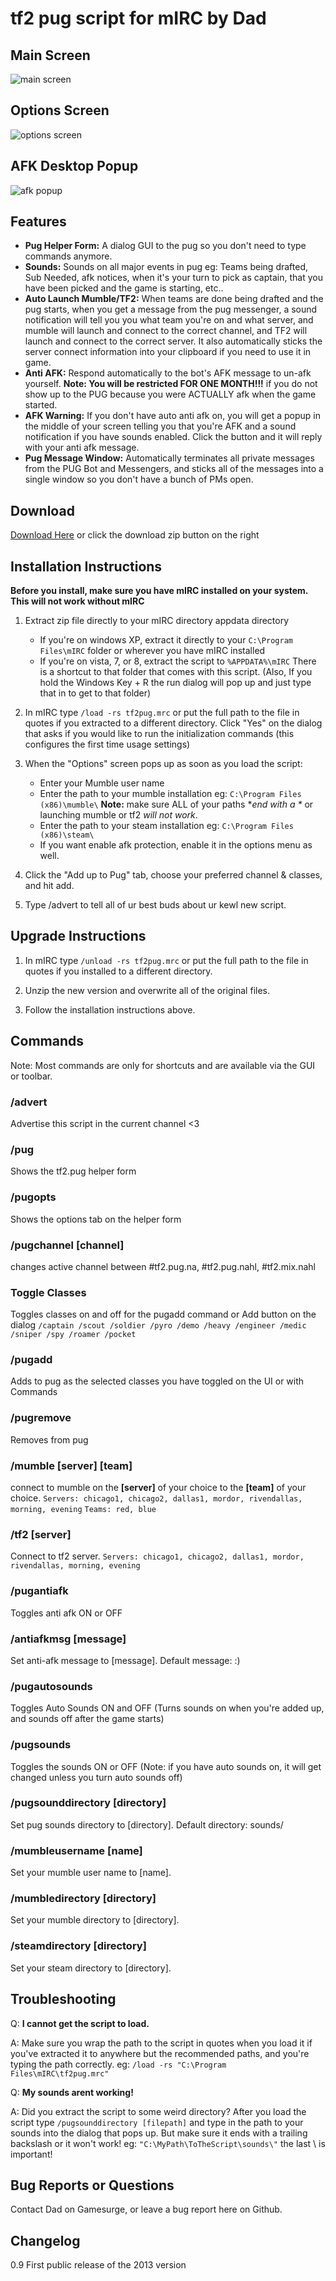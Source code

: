 # tf2 pug script for mIRC by Dad

## Main Screen
![main screen](https://raw.github.com/Faek/mirc-tf2-pug-script/master/screenshot1.png)

## Options Screen
![options screen](https://raw.github.com/Faek/mirc-tf2-pug-script/master/screenshot2.png)

## AFK Desktop Popup
![afk popup](https://raw.github.com/Faek/mirc-tf2-pug-script/master/screenshot3.png)


## Features

* **Pug Helper Form:** A dialog GUI to the pug so you don't need to type commands anymore.
* **Sounds:** Sounds on all major events in pug eg: Teams being drafted, Sub Needed, afk notices, when it's your turn to pick as captain, that you have been picked and the game is starting, etc..
* **Auto Launch Mumble/TF2:** When teams are done being drafted and the pug starts, when you get a message from the pug messenger, a sound notification will tell you you what team you're on and what server, and mumble will launch and connect to the correct channel, and TF2 will launch and connect to the correct server. It also automatically sticks the server connect information into your clipboard if you need to use it in game.
* **Anti AFK:** Respond automatically to the bot's AFK message to un-afk yourself. **Note: You will be restricted FOR ONE MONTH!!!** if you do not show up to the PUG because you were ACTUALLY afk when the game started.
* **AFK Warning:** If you don't have auto anti afk on, you will get a popup in the middle of your screen telling you that you're AFK and a sound notification if you have sounds enabled. Click the button and it will reply with your anti afk message.
* **Pug Message Window:** Automatically terminates all private messages from the PUG Bot and Messengers, and sticks all of the messages into a single window so you don't have a bunch of PMs open.


## Download
[Download Here](https://github.com/Faek/mirc-tf2-pug-script/archive/master.zip) or click the download zip button on the right



## Installation Instructions

**Before you install, make sure you have mIRC installed on your system. This will not work without mIRC**

1. Extract zip file directly to your mIRC directory appdata directory
    * If you're on windows XP, extract it directly to your `C:\Program Files\mIRC` folder or wherever you have mIRC installed
    * If you're on vista, 7, or 8, extract the script to `%APPDATA%\mIRC`  There is a shortcut to that folder that comes with this script. (Also, If you hold the Windows Key + R the run dialog will pop up and just type that in to get to that folder)

2. In mIRC type `/load -rs tf2pug.mrc` or put the full path to the file in quotes if you extracted to a different directory. Click "Yes" on the dialog that asks if you would like to run the initialization commands (this configures the first time usage settings)

3. When the "Options" screen pops up as soon as you load the script:
    * Enter your Mumble user name
	* Enter the path to your mumble installation eg: `C:\Program Files (x86)\mumble\`  **Note:** make sure ALL of your paths **end with a \** or launching mumble or tf2  _will not work_.
	* Enter the path to your steam installation eg: `C:\Program Files (x86)\steam\`
	* If you want enable afk protection, enable it in the options menu as well.
	
4. Click the "Add up to Pug" tab, choose your preferred channel & classes, and hit add.

5. Type /advert to tell all of ur best buds about ur kewl new script.


## Upgrade Instructions

1. In mIRC type `/unload -rs tf2pug.mrc` or put the full path to the file in quotes if you installed to a different directory.

2. Unzip the new version and overwrite all of the original files.

3. Follow the installation instructions above.



## Commands
Note: Most commands are only for shortcuts and are available via the GUI or toolbar.

### /advert
Advertise this script in the current channel <3

### /pug 
Shows the tf2.pug helper form

### /pugopts
Shows the options tab on the helper form
    
### /pugchannel [channel]
changes active channel between #tf2.pug.na, #tf2.pug.nahl, #tf2.mix.nahl
  
### Toggle Classes
Toggles classes on and off for the pugadd command or Add button on the dialog
`/captain /scout /soldier /pyro /demo /heavy /engineer /medic /sniper /spy /roamer /pocket`
  
### /pugadd
Adds to pug as the selected classes you have toggled on the UI or with Commands
  
### /pugremove
Removes from pug
  
### /mumble [server] [team]
connect to mumble on the **[server]** of your choice to the **[team]** of your choice. 
`Servers: chicago1, chicago2, dallas1, mordor, rivendallas, morning, evening`
`Teams: red, blue`
 
### /tf2 [server]
Connect to tf2 server. 
`Servers: chicago1, chicago2, dallas1, mordor, rivendallas, morning, evening`
  
### /pugantiafk
Toggles anti afk ON or OFF
  
### /antiafkmsg [message]
Set anti-afk message to [message]. Default message: :)
  
### /pugautosounds
Toggles Auto Sounds ON and OFF (Turns sounds on when you're added up, and sounds off after the game starts)
  
### /pugsounds
Toggles the sounds ON or OFF (Note: if you have auto sounds on, it will get changed unless you turn auto sounds off)

### /pugsounddirectory [directory]
Set pug sounds directory to [directory]. Default directory: sounds/
  
### /mumbleusername [name]
Set your mumble user name to [name].
  
### /mumbledirectory [directory]
Set your mumble directory to [directory].
  
### /steamdirectory [directory]
Set your steam directory to [directory].



## Troubleshooting

Q: **I cannot get the script to load.**

A: Make sure you wrap the path to the script in quotes when you load it if you've extracted it to anywhere but the recommended paths, and you're typing the path correctly. eg: `/load -rs "C:\Program Files\mIRC\tf2pug.mrc"`

Q: **My sounds arent working!**

A: Did you extract the script to some weird directory? After you load the script type `/pugsounddirectory [filepath]` and type in the path to your sounds into the dialog that pops up. But make sure it ends with a trailing backslash or it won't work! eg: `"C:\MyPath\ToTheScript\sounds\"` the last \ is important!

## Bug Reports or Questions
Contact Dad on Gamesurge, or leave a bug report here on Github.

## Changelog

0.9 First public release of the 2013 version



